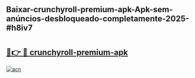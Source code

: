 ## Baixar-crunchyroll-premium-apk-Apk-sem-anúncios-desbloqueado-completamente-2025-#h8iv7

# <h2><a href="https://ainizakaria.my?title=crunchyroll-premium-apk&ref=22M">🔗👉 🔴 crunchyroll-premium-apk</a></h2>

[![acn](https://github.com/user-attachments/assets/0f9c940e-d8b0-45ae-aac7-cd30a18b3e1c)](https://ainizakaria.my?title=crunchyroll-premium-apk&ref=22M)

